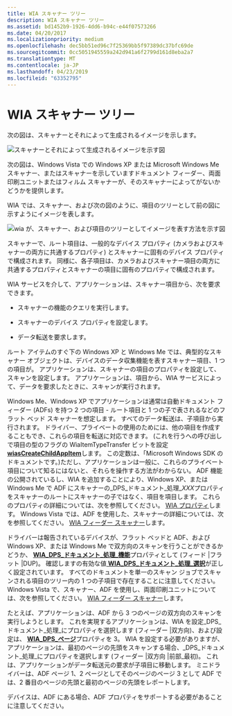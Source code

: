 ```yaml
---
title: WIA スキャナー ツリー
description: WIA スキャナー ツリー
ms.assetid: bd1452b9-1926-4dd6-b94c-e44f07573266
ms.date: 04/20/2017
ms.localizationpriority: medium
ms.openlocfilehash: dec5bb51ed96c7f25369bb5f97389dc37bfc69de
ms.sourcegitcommit: 0cc5051945559a242d941a6f2799d161d8eba2a7
ms.translationtype: MT
ms.contentlocale: ja-JP
ms.lasthandoff: 04/23/2019
ms.locfileid: "63352795"
---
```

# <a name="wia-scanner-tree"></a>WIA スキャナー ツリー





次の図は、スキャナーとそれによって生成されるイメージを示します。

![スキャナーとそれによって生成されるイメージを示す図](images/art-scanner.png)

次の図は、Windows Vista での Windows XP または Microsoft Windows Me スキャナー、またはスキャナーを示していますドキュメント フィーダー、両面印刷ユニットまたはフィルム スキャナーが、そのスキャナーによってがないかどうかを提供します。

WIA では、スキャナー、および次の図のように、項目のツリーとして前の図に示すようにイメージを表します。

![wia が、スキャナー、および項目のツリーとしてイメージを表す方法を示す図](images/art-4.png)

スキャナーで、ルート項目は、一般的なデバイス プロパティ (カメラおよびスキャナーの両方に共通するプロパティ) とスキャナーに固有のデバイス プロパティで構成されます。 同様に、各子項目は、カメラおよびスキャナー項目の両方に共通するプロパティとスキャナーの項目に固有のプロパティで構成されます。

WIA サービスを介して、アプリケーションは、スキャナー項目から、次を要求できます。

-   スキャナーの機能のクエリを実行します。

-   スキャナーのデバイス プロパティを設定します。

-   データ転送を要求します。

ルート アイテムのすぐ下の Windows XP と Windows Me では、典型的なスキャナー オブジェクトは、デバイスのデータ収集機能を表すスキャナー項目、1 つの項目が。 アプリケーションは、スキャナーの項目のプロパティを設定して、スキャンを設定します。 アプリケーションは、項目から、WIA サービスによって、データを要求したときに、スキャンが実行されます。

Windows Me、Windows XP でアプリケーションは通常は自動ドキュメント フィーダー (ADFs) を持つ 2 つの項目 - ルート項目と 1 つの子で表されるなどのフラット ベッド スキャナーを想定します。 すべてのデータ転送は、子項目から実行されます。 ドライバー、プライベートの使用のためには、他の項目を作成することもでき、これらの項目を転送に対応できます。 (これを行うへの呼び出しで項目の型のフラグの WiaItemTypeTransfer ビットを設定[ **wiasCreateChildAppItem**](https://msdn.microsoft.com/library/windows/hardware/ff549156)します。 この定数は、「Microsoft Windows SDK のドキュメントです。)ただし、アプリケーションは一般に、これらのプライベート項目について知るにはないと、それらを操作する方法がわからない。 ADF 機能の公開されているし、WIA を追加することにより、Windows XP、または Windows Me で ADF にスキャナーの\_DPS\_ドキュメント\_処理\_*XXX*プロパティをスキャナーのルートにスキャナーの子ではなく、項目を項目します。 これらのプロパティの詳細については、次を参照してください。 [WIA プロパティ](https://msdn.microsoft.com/library/windows/hardware/ff552739)します。 Windows Vista では、ADF を使用した、スキャナーの詳細については、次を参照してください。 [WIA フィーダー スキャナー](wia-feeder-scanners.md)します。

ドライバーは報告されているデバイスが、フラット ベッドと ADF、および Windows XP、または Windows Me で双方向のスキャンを行うことができるかどうか、 [ **WIA\_DPS\_ドキュメント\_処理\_機能**](https://msdn.microsoft.com/library/windows/hardware/ff551379)プロパティとして (フィード |フラット |DUP)。 確認しますの有効な値[ **WIA\_DPS\_ドキュメント\_処理\_選択**](https://msdn.microsoft.com/library/windows/hardware/ff551384)が正しく設定されています。 すべてのドキュメントを単一のスキャン ジョブでスキャンされる項目のツリー内の 1 つの子項目で存在することに注意してください。 Windows Vista で、スキャナー、ADF を使用し、両面印刷ユニットについては、次を参照してください。 [WIA フィーダー スキャナー](wia-feeder-scanners.md)します。

たとえば、アプリケーションは、ADF から 3 つのページの双方向のスキャンを実行しようとします。 これを実現するアプリケーションは、WIA を設定\_DPS\_ドキュメント\_処理\_にプロパティを選択します (フィーダー |双方向)、および設定は、 [ **WIA\_DPS\_ページ**](https://msdn.microsoft.com/library/windows/hardware/ff551414)プロパティを 3。 WIA を設定する必要がありますが、アプリケーションは、最初のページの先頭をスキャンする場合、\_DPS\_ドキュメント\_処理\_にプロパティを選択します (フィーダー |双方向 |前部\_最初)。 これは、アプリケーションがデータ転送元の要求が子項目に移動します。 ミニドライバーは、ADF ページ 1、2 ページとしてそのページのページ 3 として ADF では、2 番目のページの先頭と最初のページの先頭をレポートします。

デバイスは、ADF にある場合、ADF プロパティをサポートする必要があることに注意してください。

 

 




